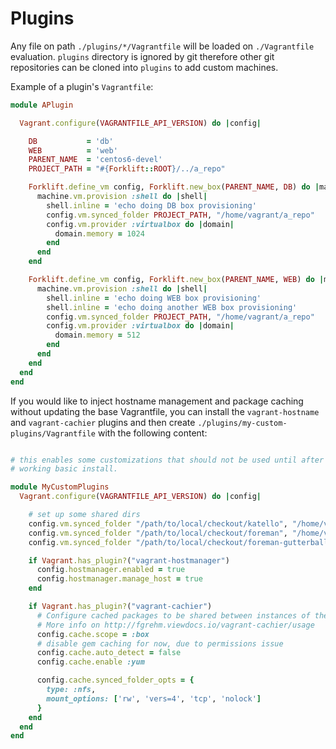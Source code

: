 # Plugins

Any file on path `./plugins/*/Vagrantfile` will be loaded on `./Vagrantfile` evaluation. `plugins` directory is ignored by git therefore other git repositories can be cloned into `plugins` to add custom machines.

Example of a plugin's `Vagrantfile`:

```ruby
module APlugin

  Vagrant.configure(VAGRANTFILE_API_VERSION) do |config|

    DB           = 'db'
    WEB          = 'web'
    PARENT_NAME  = 'centos6-devel'
    PROJECT_PATH = "#{Forklift::ROOT}/../a_repo"

    Forklift.define_vm config, Forklift.new_box(PARENT_NAME, DB) do |machine|
      machine.vm.provision :shell do |shell|
        shell.inline = 'echo doing DB box provisioning'
        config.vm.synced_folder PROJECT_PATH, "/home/vagrant/a_repo"
        config.vm.provider :virtualbox do |domain|
          domain.memory = 1024
        end
      end
    end

    Forklift.define_vm config, Forklift.new_box(PARENT_NAME, WEB) do |machine|
      machine.vm.provision :shell do |shell|
        shell.inline = 'echo doing WEB box provisioning'
        shell.inline = 'echo doing another WEB box provisioning'
        config.vm.synced_folder PROJECT_PATH, "/home/vagrant/a_repo"
        config.vm.provider :virtualbox do |domain|
          domain.memory = 512
        end
      end
    end
  end
end
```

If you would like to inject hostname management and package caching without
updating the base Vagrantfile,  you can install the `vagrant-hostname` and
`vagrant-cachier` plugins and then create
`./plugins/my-custom-plugins/Vagrantfile` with the following content:

```ruby

# this enables some customizations that should not be used until after you have a
# working basic install.

module MyCustomPlugins
  Vagrant.configure(VAGRANTFILE_API_VERSION) do |config|

    # set up some shared dirs
    config.vm.synced_folder "/path/to/local/checkout/katello", "/home/vagrant/share/katello", type: "nfs"
    config.vm.synced_folder "/path/to/local/checkout/foreman", "/home/vagrant/share/foreman", type: "nfs"
    config.vm.synced_folder "/path/to/local/checkout/foreman-gutterball", "/home/vagrant/share/foreman-gutterball", type: "nfs"

    if Vagrant.has_plugin?("vagrant-hostmanager")
      config.hostmanager.enabled = true
      config.hostmanager.manage_host = true
    end

    if Vagrant.has_plugin?("vagrant-cachier")
      # Configure cached packages to be shared between instances of the same base box.
      # More info on http://fgrehm.viewdocs.io/vagrant-cachier/usage
      config.cache.scope = :box
      # disable gem caching for now, due to permissions issue
      config.cache.auto_detect = false
      config.cache.enable :yum

      config.cache.synced_folder_opts = {
        type: :nfs,
        mount_options: ['rw', 'vers=4', 'tcp', 'nolock']
      }
    end
  end
end
```
